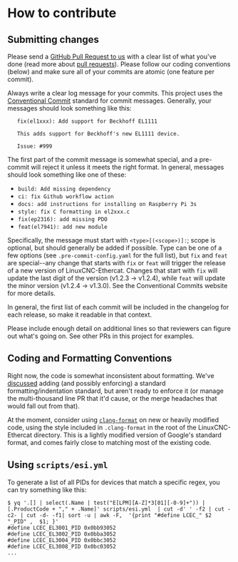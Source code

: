 # How to contribute

## Submitting changes

Please send a [GitHub Pull Request to
us](https://github.com/linuxcnc-ethercat/linuxcnc-ethercat/pull/new/master)
with a clear list of what you've done (read more about [pull
requests](http://help.github.com/pull-requests/)). Please follow our
coding conventions (below) and make sure all of your commits are
atomic (one feature per commit).

Always write a clear log message for your commits.  This project uses
the [Conventional
Commit](https://www.conventionalcommits.org/en/v1.0.0/) standard for
commit messages.  Generally, your messages should look something like
this:

```
   fix(el1xxx): Add support for Beckhoff EL1111

   This adds support for Beckhoff's new EL1111 device.

   Issue: #999
```

The first part of the commit message is somewhat special, and a
pre-commit will reject it unless it meets the right format.  In
general, messages should look something like one of these:

- `build: Add missing dependency`
- `ci: fix Github workflow action`
- `docs: add instructions for installing on Raspberry Pi 3s`
- `style: fix C formatting in el2xxx.c`
- `fix(ep2316): add missing PDO`
- `feat(el7941): add new module`

Specifically, the message must start with `<type>[(<scope>)]:`; scope
is optional, but should generally be added if possible.  Type can be
one of a few options (see `.pre-commit-config.yaml` for the full
list), but `fix` and `feat` are special--any change that starts with
`fix` or `feat` will trigger the release of a new version of
LinuxCNC-Ethercat.  Changes that start with `fix` will update the last
digit of the version (v1.2.3 -> v1.2.4), while `feat` will update the
minor version (v1.2.4 -> v1.3.0).  See the Conventional Commits
website for more details.

In general, the first list of each commit will be included in the
changelog for each release, so make it readable in that context.

Please include enough detail on additional lines so that reviewers can
figure out what's going on.  See other PRs in this project for examples.

## Coding and Formatting Conventions

Right now, the code is somewhat inconsistent about formatting.  We've
[discussed](https://github.com/linuxcnc-ethercat/linuxcnc-ethercat/issues/3)
adding (and possibly enforcing) a standard formatting/indentation
standard, but aren't ready to enforce it (or manage the multi-thousand
line PR that it'd cause, or the merge headaches that would fall out
from that).

At the moment, consider using
[`clang-format`](https://clang.llvm.org/docs/ClangFormat.html) on new
or heavily modified code, using the style included in `.clang-format`
in the root of the LinuxCNC-Ethercat directory.  This is a lightly
modified version of Google's standard format, and comes fairly close
to matching most of the existing code.

## Using `scripts/esi.yml`

To generate a list of all PIDs for devices that match a specific regex, you can try something like this:

```
$ yq '.[] | select(.Name | test("E[LPM][A-Z]*3[01][-0-9]+")) | [.ProductCode + "," + .Name]' scripts/esi.yml  | cut -d' ' -f2 | cut -c2- | cut -d- -f1| sort -u | awk -F,  '{print "#define LCEC_" $2 "_PID" ,  $1; }'
#define LCEC_EL3001_PID 0x0bb93052
#define LCEC_EL3002_PID 0x0bba3052
#define LCEC_EL3004_PID 0x0bbc3052
#define LCEC_EL3008_PID 0x0bc03052
...
```
